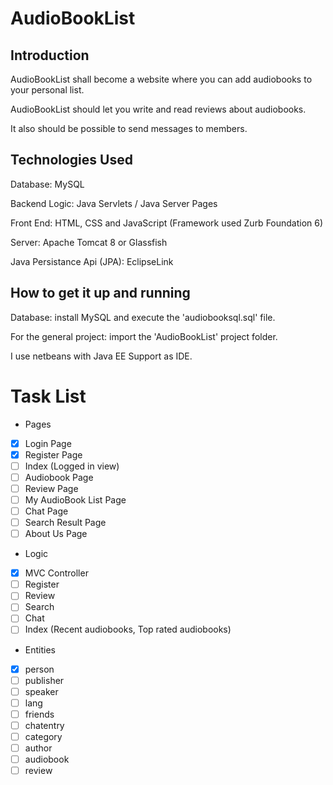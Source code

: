 # AudioBookList

## Introduction ##
AudioBookList shall become a website where you can add audiobooks to your personal list. 

AudioBookList should let you write and read reviews about audiobooks.

It also should be possible to send messages to members. 

## Technologies Used ##
Database: MySQL

Backend Logic: Java Servlets / Java Server Pages


Front End: HTML, CSS and JavaScript (Framework used Zurb Foundation 6)


Server: Apache Tomcat 8 or Glassfish


Java Persistance Api (JPA): EclipseLink

## How to get it up and running ##
Database: install MySQL and execute the 'audiobooksql.sql' file.


For the general project: import the 'AudioBookList' project folder. 

I use netbeans with Java EE Support as IDE. 

# Task List #
* Pages 
- [x] Login Page 
- [x] Register Page 
- [ ] Index (Logged in view)
- [ ] Audiobook Page
- [ ] Review Page 
- [ ] My AudioBook List Page 
- [ ] Chat Page 
- [ ] Search Result Page
- [ ] About Us Page 
* Logic
- [x] MVC Controller 
- [ ] Register 
- [ ] Review
- [ ] Search
- [ ] Chat 
- [ ] Index (Recent audiobooks, Top rated audiobooks)
* Entities
- [x] person  
- [ ] publisher 
- [ ] speaker 
- [ ] lang
- [ ] friends 
- [ ] chatentry 
- [ ] category 
- [ ] author 
- [ ] audiobook 
- [ ] review
